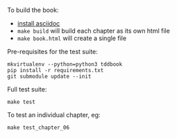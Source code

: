 To build the book:

- [install asciidoc](http://www.methods.co.nz/asciidoc/INSTALL.html)
- `make build` will build each chapter as its own html file
- `make book.html` will create a single file

Pre-requisites for the test suite:

    mkvirtualenv --python=python3 tddbook
    pip install -r requirements.txt
    git submodule update --init

Full test suite:

    make test

To test an individual chapter, eg:

    make test_chapter_06

